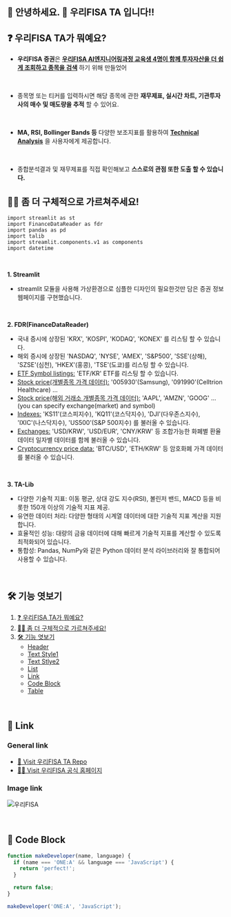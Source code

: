 ## 🙌 안녕하세요. 🏦 우리FISA TA 입니다!!

## ❓ 우리FISA TA가 뭐예요?
- **우리FISA 증권**은 **<u>우리FISA AI엔지니어링과정 교육생 4명이 함께 투자자산을 더 쉽게 조회하고 종목을 검색</u>** 하기 위해 만들었어
<br>

- 종목명 또는 티커를 입력하시면 해당 종목에 관한 **재무제표, 실시간 차트, 기관투자사의 매수 및 매도량을 추적** 할 수 있어요.
<br>

- **MA, RSI, Bollinger Bands 등** 다양한 보조지표를 활용하여 <u>**Technical Analysis**</u> 을 사용자에게 제공합니다.
<br>

- 종합분석결과 및 재무제표를 직접 확인해보고 **스스로의 관점 또한 도출 할 수 있습니다.**

## 🙋‍♀️ 좀 더 구체적으로 가르쳐주세요!   
```
import streamlit as st
import FinanceDataReader as fdr
import pandas as pd
import talib
import streamlit.components.v1 as components
import datetime
```
<br>

**1. Streamlit**
- streamlit 모듈을 사용해 가상환경으로 심플한 디자인의 필요한것만 담은 증권 정보 웹페이지를 구현했습니다.

 <br>

**2. FDR(FinanceDataReader)**

- 국내 증시에 상장된 'KRX', 'KOSPI', 'KODAQ', 'KONEX' 를 리스팅 할 수 있습니다.
- 해외 증시에 상장된 'NASDAQ', 'NYSE', 'AMEX', 'S&P500', 'SSE'(상해), 'SZSE'(심천), 'HKEX'(홍콩), 'TSE'(도쿄)를 리스팅 할 수 있습니다.
- <u>ETF Symbol listings:</u>  'ETF/KR' ETF를 리스팅 할 수 있습니다.
- <u>Stock price(개별종목 가격 데이터):</u> '005930'(Samsung), '091990'(Celltrion Healthcare) ...
- <u>Stock price(해외 거래소 개별종목 가격 데이터):</u> 'AAPL', 'AMZN', 'GOOG' ... (you can specify exchange(market) and symbol)
- <u>Indexes:</u> 'KS11'(코스피지수), 'KQ11'(코스닥지수), 'DJI'(다우존스지수), 'IXIC'(나스닥지수), 'US500'(S&P 500지수) 를 불러올 수 있습니다.
- <u>Exchanges:</u> 'USD/KRW', 'USD/EUR', 'CNY/KRW' 등 조합가능한 화폐별 환율 데이터 일자별 데이터를 함께 불러올 수 있습니다.
- <u>Cryptocurrency price data:</u> 'BTC/USD', 'ETH/KRW' 등 암호화폐 가격 데이터를 불러올 수 있습니다.

<br> 

**3. TA-Lib**
- 다양한 기술적 지표: 이동 평균, 상대 강도 지수(RSI), 볼린저 밴드, MACD 등을 비롯한 150개 이상의 기술적 지표 제공.
- 유연한 데이터 처리: 다양한 형태의 시계열 데이터에 대한 기술적 지표 계산을 지원합니다.
- 효율적인 성능: 대량의 금융 데이터에 대해 빠르게 기술적 지표를 계산할 수 있도록 최적화되어 있습니다.
- 통합성: Pandas, NumPy와 같은 Python 데이터 분석 라이브러리와 잘 통합되어 사용할 수 있습니다.

<br>  

## 🛠 기능 엿보기   

1. [❓ 우리FISA TA가 뭐예요?  ](#-easymemd가-뭐예요)
2. [🙋‍♀️ 좀 더 구체적으로 가르쳐주세요!](#-좀-더-구체적으로-가르쳐주세요)
3. [🛠 기능 엿보기](#-기능-엿보기)
    - [Header](#header)   
    - [Text Style1](#text-style1)   
    - [Text Stlye2](#text-style2)   
    - [List](#list)      
    - [Link](#link)   
    - [Code Block](#code-block)   
    - [Table](#table)   

<br>   

## 🔗 Link   
### General link
- [🚗 Visit 우리FISA TA Repo](https://github.com/MINJAEKH/fisa_quant)   
- [🙋‍♂️ Visit 우리FISA 공식 홈페이지](https://woorifisa.com/)

### Image link
![우리FISA](https://github.com/user-attachments/assets/aa4f6b8b-aae1-4b9f-a37a-b98c471a7d46)

   
<br>   
   
## 👾 Code Block   
```js
function makeDeveloper(name, language) {
  if (name === 'ONE:A' && language === 'JavaScript') {
    return 'perfect!';
  }

  return false;
}

makeDeveloper('ONE:A', 'JavaScript');
```

<br>

